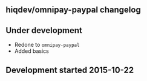 hiqdev/omnipay-paypal changelog
-------------------------------

## Under development

- Redone to `omnipay-paypal`
- Added basics

## Development started 2015-10-22

